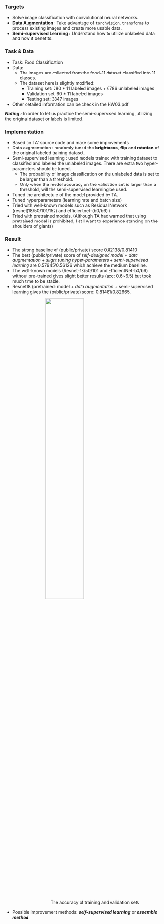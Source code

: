 ### Targets
  * Solve image classification with convolutional neural networks.
  * **Data Augmentation :** Take advantage of `torchvision.transforms` to process existing images and create more usable data.
  * **Semi-supervised Learning :** Understand how to utilize unlabeled data and how it benefits.
### Task & Data
* Task: Food Classification
* Data:
    * The images are collected from the food-11 dataset classified into 11 classes.
    * The dataset here is slightly modified:
        * Training set: 280 * 11 labeled images + 6786 unlabeled images
        * Validation set: 60 * 11 labeled images
        * Testing set: 3347 images
* Other detailed information can be check in the HW03.pdf
      
***Noting :*** In order to let us practice the semi-supervised learning, utilizing the original dataset or labels is limited.

### Implementation
* Based on TA' source code and make some improvements
* Data augmentation : randomly tuned the **brightness**, **flip** and **rotation** of the original labeled training dataset.
* Semi-supervised learning : used models trained with training dataset to classified and labeled the unlabeled images. There are extra two hyper-parameters should be tuned. 
    * The probability of image classification on the unlabeled data  is set to be larger than a threshold.
    * Only when the model accuracy on the validation set is larger than a threshold, will the semi-supervised learning be used.
* Tuned the architecture of the model provided by TA.
* Tuned hyperparameters (learning rate and batch size)
* Tried with well-known models such as Residual Network (resnet(18/50/101/152) and efficientnet-(b0/b6) )
* Tried with pretrained models. (Although TA had warned that using pretrained model is prohibited, I still want to experience standing on the shoulders of giants)

### Result
* The strong baseline of (public/private) score 0.82138/0.81410
* The best (public/private) score of *self-designed model* + *data augmentation* + *slight tuning hyper-parameters* + *semi-supervised learning* are 0.57945/0.56126 which achieve the medium baseline.
* The well-known models (Resnet-18/50/101 and EfficientNet-b0/b6) without pre-trained gives slight better results (acc: 0.6~6.5) but took much time to be stable.
* Resnet18 (pretrained) model + *data augmentation* + semi-supervised learning gives the (public/private) score: 0.81481/0.82665.

$\qquad \qquad \qquad \qquad$ <img src="https://i.imgur.com/2geeRrr.png" width=50%>
$\qquad \qquad \qquad \qquad \quad$ The accuracy of training and validation sets

* Possible improvement methods: ***self-supervised learning*** or ***essemble method***. 
